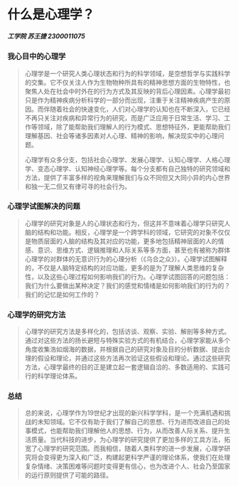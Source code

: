 # 什么是心理学？

##### *工学院 苏王捷 2300011075*



### 我心目中的心理学

> 心理学是一个研究人类心理状态和行为的科学领域，是空想哲学与实践科学的交集。它不仅关注人作为生物物种所具有的精神思想方面的生物特性，也聚焦人处在社会中时外在的行为方式及其反映的背后心理因素。心理学最初只是作为精神疾病分析科学的一部分而出现，注重于关注精神疾病产生的原因。而伴随着社会的快速变化，人们对心理学的认知也在不断深入，它已经不再只关注对疾病和异常行为的研究，而是广泛应用于日常生活、学习、工作等领域，除了能帮助我们理解人的行为模式、思想特征外，更能帮助我们理解基因、社会等诸多因素对人心理、精神的影响，解决现实中的心理问题。
>
> 心理学有众多分支，包括社会心理学、发展心理学、认知心理学、人格心理学、变态心理学、认知神经心理学等。每个分支都有自己独特的研究领域和方法，提供了丰富多样的视角来理解我们与众不同但又大同小异的内心世界和独一无二但又有律可寻的社会行为。



### 心理学试图解决的问题

> 心理学的研究对象是人的心理状态和行为，但这并不意味着心理学只研究人脑的结构和功能。相反，心理学是一个跨学科的领域，它研究的对象不仅仅是物质层面的人脑的结构及其对应的功能，更多地包括精神层面的人的情感、意识、思维方式、逻辑推理和人际关系等多方面，甚至也有被称为群体心理学的对群体的无意识行为的心理分析（《乌合之众》）。心理学试图解释的，不仅是人脑特定结构的对应功能，更多的是为了理解人类思维的复杂性，以及这些心理过程如何影响我们的行为。心理学试图回答的问题包括：我们为什么要做出某种决定？我们的感觉和情绪是如何影响我们的行为的？我们的记忆是如何工作的？



### 心理学的研究方法

> 心理学的研究方法是多样化的，包括访谈、观察、实验、解剖等多种方式。通过对这些方法的扬长避短与特殊实验方式的有机结合，心理学家能从多个角度收集浩如烟海的数据，并根据自己的研究对象及目的分析数据、提出合理的假设和理论，并通过这些方法再次验证这些假设和理论。通过这些研究方法，心理学最终的目的正是建立起一套逻辑自洽的、多数适用的、实践可行的科学理论体系。



### 总结

> 总的来说，心理学作为19世纪才出现的新兴科学学科，是一个充满机遇和挑战的未知领域。它不仅有助于我们了解自己的思想、行为进而改进自己的处事模式，也能帮助我们理解他人的思想、行为，从而改善人际关系、提升生活质量。当代科技的进步，为心理学的研究提供了更加多样的工具方法，拓宽了心理学的研究范围。而我相信，随着人类科学的进一步发展，心理学研究将会变得更为深入和广泛，构建起更科学严谨的理论体系，使我们在处理复杂情绪、决策困难等问题时变得更有信心，也为改进个人、社会乃至国家的运行原则提供了可能的路径。